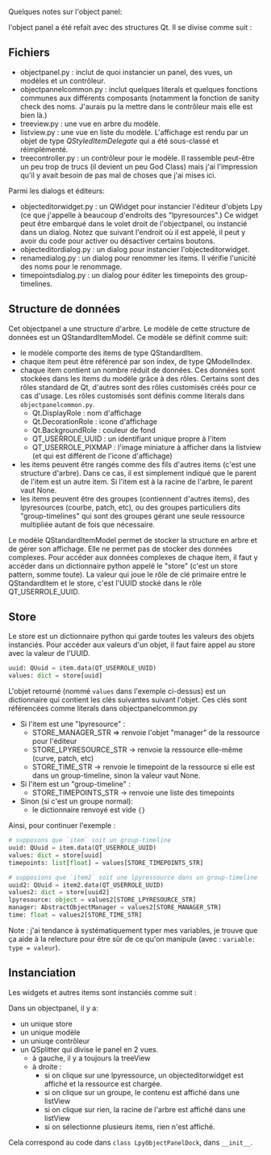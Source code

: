 Quelques notes sur l'object panel:

l'object panel a été refait avec des structures Qt. Il se divise comme suit :

## Fichiers

- objectpanel.py : inclut de quoi instancier un panel, des vues, un modèles et un contrôleur.
- objectpannelcommon.py : inclut quelques literals et quelques fonctions communes aux différents composants (notamment la fonction de sanity check des noms. J'aurais pu la mettre dans le contrôleur mais elle est bien là.)
- treeview.py : une vue en arbre du modèle.
- listview.py : une vue en liste du modèle. L'affichage est rendu par un objet de type *QStyledItemDelegate* qui a été sous-classé et réimplémenté.
- treecontroller.py : un contrôleur pour le modèle. Il rassemble peut-être un peu trop de trucs (il devient un peu God Class) mais j'ai l'impression qu'il y avait besoin de pas mal de choses que j'ai mises ici.

Parmi les dialogs et éditeurs:
- objecteditorwidget.py : un QWidget pour instancier l'éditeur d'objets Lpy (ce que j'appelle à beaucoup d'endroits des "lpyresources".) Ce widget peut être embarqué dans le volet droit de l'objectpanel, ou instancié dans un dialog. Notez que suivant l'endroit où il est appelé, il peut y avoir du code pour activer ou désactiver certains boutons.
- objecteditordialog.py : un dialog pour instancier l'objecteditorwidget. 
- renamedialog.py : un dialog pour renommer les items. Il vérifie l'unicité des noms pour le renommage.
- timepointsdialog.py : un dialog pour éditer les timepoints des group-timelines.

## Structure de données

Cet objectpanel a une structure d'arbre. Le modèle de cette structure de données est un QStandardItemModel. Ce modèle se définit comme suit:

- le modèle comporte des items de type QStandardItem.
- chaque item peut être référencé par son index, de type QModelIndex.
- chaque item contient un nombre réduit de données. Ces données sont stockées dans les items du modèle grâce à des rôles. Certains sont des rôles standard de Qt, d'autres sont des rôles customisés créés pour ce cas d'usage. Les rôles customisés sont définis comme literals dans `objectpanelcommon.py`.
  + Qt.DisplayRole : nom d'affichage
  + Qt.DecorationRole : icone d'affichage
  + Qt.BackgroundRole : couleur de fond
  + QT_USERROLE_UUID : un identifiant unique propre à l'item
  + QT_USERROLE_PIXMAP : l'image miniature à afficher dans la listview (et qui est différent de l'icone d'affichage)
- les items peuvent être rangés comme des fils d'autres items (c'est une structure d'arbre). Dans ce cas, il est simplement indiqué que le parent de l'item est un autre item. Si l'item est à la racine de l'arbre, le parent vaut None.
- les items peuvent être des groupes (contiennent d'autres items), des lpyresources (courbe, patch, etc), ou des groupes particuliers dits "group-timelines" qui sont des groupes gérant une seule ressource multipliée autant de fois que nécessaire.

Le modèle QStandardItemModel permet de stocker la structure en arbre et de gérer son affichage. Elle ne permet pas de stocker des données complexes. Pour accéder aux données complexes de chaque item, il faut y accéder dans un dictionnaire python appelé le "store" (c'est un store pattern, somme toute). La valeur qui joue le rôle de clé primaire entre le QStandardItem et le store, c'est l'UUID stocké dans le rôle QT_USERROLE_UUID.

## Store

Le store est un dictionnaire python qui garde toutes les valeurs des objets instanciés. Pour accéder aux valeurs d'un objet, il faut faire appel au store avec la valeur de l'UUID.

```python
uuid: QUuid = item.data(QT_USERROLE_UUID)
values: dict = store[uuid]
```

L'objet retourné (nommé `values` dans l'exemple ci-dessus) est un dictionnaire qui contient les clés suivantes suivant l'objet. Ces clés sont référencées comme literals dans objectpanelcommon.py

- Si l'item est une "lpyresource" :
  + STORE_MANAGER_STR => renvoie l'objet "manager" de la ressource pour l'éditeur
  + STORE_LPYRESOURCE_STR -> renvoie la ressource elle-même (curve, patch, etc)
  + STORE_TIME_STR -> renvoie le timepoint de la ressource si elle est dans un group-timeline, sinon la valeur vaut None.
- Si l'item est un "group-timeline" :
  + STORE_TIMEPOINTS_STR -> renvoie une liste des timepoints
- Sinon (si c'est un groupe normal):
  + le dictionnaire renvoyé est vide `{}`
  
Ainsi, pour continuer l'exemple : 

```python
# supposons que `item` soit un group-timeline
uuid: QUuid = item.data(QT_USERROLE_UUID)
values: dict = store[uuid]
timepoints: list[float] = values[STORE_TIMEPOINTS_STR]

# supposions que `item2` soit une lpyressource dans un group-timeline
uuid2: QUuid = item2.data(QT_USERROLE_UUID)
values2: dict = store[uuid2]
lpyresource: object = values2[STORE_LPYRESOURCE_STR]
manager: AbstractObjectManager = values2[STORE_MANAGER_STR]
time: float = values2[STORE_TIME_STR]
```

Note : j'ai tendance à systématiquement typer mes variables, je trouve que ça aide à la relecture pour être sûr de ce qu'on manipule (avec : `variable: type = valeur`).

## Instanciation

Les widgets et autres items sont instanciés comme suit : 

Dans un objectpanel, il y a:
- un unique store
- un unique modèle
- un uniuqe contrôleur
- un QSplitter qui divise le panel en 2 vues.
  + à gauche, il y a toujours la treeView
  + à droite : 
    * si on clique sur une lpyressource, un objecteditorwidget est affiché et la ressource est chargée.
    * si on clique sur un groupe, le contenu est affiché dans une listView
    * si on clique sur rien, la racine de l'arbre est affiché dans une listView
    * si on sélectionne plusieurs items, rien n'est affiché.

Cela correspond au code dans `class LpyObjectPanelDock`, dans `__init__`.